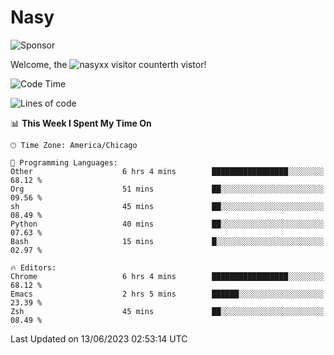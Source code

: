 # Nasy

<!--
<p align="center">
<img height="200" src="https://github-readme-stats.vercel.app/api?username=nasyxx&count_private=true&show_icons=true&theme=dracula&include_all_commits=true"/>
<img height="200" src="https://github-readme-stats.vercel.app/api/top-langs/?username=nasyxx&theme=dracula&hide=html,jupyter+notebook&count_private=true&show_icons=true"/>
</p>

  
----------------
-->

![Sponsor](https://img.shields.io/static/v1.svg?label=Sponsor&message=%E2%9D%A4&logo=GitHub&style=flat&color=pink)
 
Welcome, the ![nasyxx visitor counter](https://count.getloli.com/get/@nasyxx?theme=rule34)th vistor!
 
<!--START_SECTION:waka-->
![Code Time](http://img.shields.io/badge/Code%20Time-3%2C562%20hrs%2058%20mins-blue)

![Lines of code](https://img.shields.io/badge/From%20Hello%20World%20I%27ve%20Written-6.3%20million%20lines%20of%20code-blue)

📊 **This Week I Spent My Time On** 

```text
🕑︎ Time Zone: America/Chicago

💬 Programming Languages: 
Other                    6 hrs 4 mins        █████████████████░░░░░░░░   68.12 % 
Org                      51 mins             ██░░░░░░░░░░░░░░░░░░░░░░░   09.56 % 
sh                       45 mins             ██░░░░░░░░░░░░░░░░░░░░░░░   08.49 % 
Python                   40 mins             ██░░░░░░░░░░░░░░░░░░░░░░░   07.63 % 
Bash                     15 mins             █░░░░░░░░░░░░░░░░░░░░░░░░   02.97 % 

🔥 Editors: 
Chrome                   6 hrs 4 mins        █████████████████░░░░░░░░   68.12 % 
Emacs                    2 hrs 5 mins        ██████░░░░░░░░░░░░░░░░░░░   23.39 % 
Zsh                      45 mins             ██░░░░░░░░░░░░░░░░░░░░░░░   08.49 % 
```


 Last Updated on 13/06/2023 02:53:14 UTC
<!--END_SECTION:waka-->

<!-- ![visitors](https://visitor-badge.laobi.icu/badge?page_id=nasyxx.nasyxx) -->
